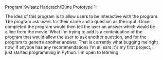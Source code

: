 Program Kwisatz Haderach/Dune Prototype 1:

The idea of this program is to allow users to be interactive with the program.
The program ask users for their name and a question as the input.
Once completed the program would then tell the user an answer which would be a line from the movie.
What I'm trying to add is a continiuation of the program that would allow the user to ask another question, and for the program to generte another answer.
That is currently what bugging me right now, if anyone has any recommendations I'm all ears it's my first project, i just started programming in Python.
I'm open to learning
